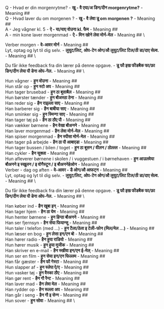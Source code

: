 Q - Hvad er din morgenrytme? - **खु - वै एया/अ डिन/दीन morgenrytme?** - Meaning  ## \
Q - Hvad laver du om morgenen ? - **खु - वै लेवा डू **om** morgenen ?** - Meaning  ## \
A - Jeg vågner kl. 5 - **ऐ - या/याए वोउना kl. फैम** - Meaning  ## \
A - min kone laver morgenmad - **ऐ - मिन खोने लेवा मोर्न-मेल** - Meaning  ## \

Verber morgen - **वे-आवर मोर्न** - Meaning  ## \
Lyt, optag og lyt til dig selv. - **लुयूट/लिट, ओप-टेग ओग/औ लुयूट/लिट टिल/ठी डा/दाए सेल्व.** - Meaning  ## \

Du får ikke feedback fra din lærer på denne opgave. - **डू फौ इख फीडबैक फा/फ़ा डिन/दीन लेया पौ डेना ओप-गेल.** - Meaning  ## \

Hun vågner - **हुन वोउना** - Meaning  ## \
Hun står op - **हुन स्टो अप** - Meaning  ## \
Hun tager brusebad - **हुन ठा बूसाबैल** - Meaning  ## \
Hun børster tænder - **हुन बौअस्ठा ठेना** - Meaning  ## \
Han reder sig - **हैन राइ्ल्ला साए** - Meaning  ## \
Han barberer sig - **हैन बाबीया साए** - Meaning  ## \
Hun sminker sig - **हुन स्मिन्गा साए** - Meaning  ## \
Han tager tøj på - **हैन ठा ठौए पौ** - Meaning  ## \
Han vækker børnene - **हैन वेखा बौअनने** - Meaning  ## \
Han laver morgenmad - **हैन लेवा मोर्न-मेल** - Meaning  ## \
Han spiser morgenmad - **हैन स्पीसा मोर्न-मेल** - Meaning  ## \
Han tager på arbejde - **हैन ठा पौ आबाएडा** - Meaning  ## \
Hun tager bussen / bilen / toget - **हुन ठा बूसन / वीलन / ठोल्ल्ल** - Meaning  ## \
Han cykler - **हैन सूक्ला** - Meaning  ## \
Hun afleverer børnene i skolen / i vuggestuen / i børnehaven - **हुन आउलवेया बौअनने इ स्खूलन / इ वोगैस्टून / इ बौअननेहेओन** - Meaning  ## \
Verber - dag og aften - **वे-आवर - डै ओग/औ आफट्न** - Meaning  ## \
Lyt, optag og lyt til dig selv. - **लुयूट/लिट, ओप-टेग ओग/औ लुयूट/लिट टिल/ठी डा/दाए सेल्व.** - Meaning  ## \

Du får ikke feedback fra din lærer på denne opgave. - **डू फौ इख फीडबैक फा/फ़ा डिन/दीन लेया पौ डेना ओप-गेल.** - Meaning  ## \

Han køber ind - **हैन खूबा इन्** - Meaning  ## \
Han tager hjem - **हैन ठा येम** - Meaning  ## \
Hun henter børnene - **हुन हिन्ठा बौअनने** - Meaning  ## \
Han ser fjernsyn - **हैन सेया फियान्सू** - Meaning  ## \
Hun taler i telefon (med ...) - **हुन टैला/ठेला इ टेली-फोन (मिल/मेल ...)** - Meaning  ## \
Hun læser en bog - **हुन लेसा इन/एन बो** - Meaning  ## \
Han hører radio - **हैन हुया राडियो** - Meaning  ## \
Hun hører musik - **हुन हुया मूजीक** - Meaning  ## \
Han skriver en e-mail - **हैन स्खीवा इन/एन ई-मेल्** - Meaning  ## \
Hun ser en film - **हुन सेया इन/एन फिल्लम** - Meaning  ## \
Han får gæster - **हैन फौ गेस्टा** - Meaning  ## \
Hun slapper af - **हुन स्लेपा ऐ/ए** - Meaning  ## \
Hun vasker tøj - **हुन वैस्का ठौए** - Meaning  ## \
Han gør rent - **हैन गौ रैन्ट** - Meaning  ## \
Han laver mad - **हैन लेवा मेल** - Meaning  ## \
Han rydder op - **हैन रूल्ला अप** - Meaning  ## \
Han går i seng - **हैन गौ इ सेन्ग** - Meaning  ## \
Hun sover - **हुन सोवा** - Meaning  ## \